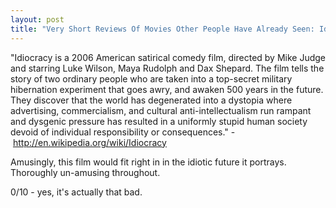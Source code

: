 ```yaml
---
layout: post
title: "Very Short Reviews Of Movies Other People Have Already Seen: Idiocracy [2006]"
---
```


"Idiocracy is a 2006 American satirical comedy film, directed by Mike Judge and starring Luke Wilson, Maya Rudolph and Dax Shepard. The film tells the story of two ordinary people who are taken into a top-secret military hibernation experiment that goes awry, and awaken 500 years in the future. They discover that the world has degenerated into a dystopia where advertising, commercialism, and cultural anti-intellectualism run rampant and dysgenic pressure has resulted in a uniformly stupid human society devoid of individual responsibility or consequences." - http://en.wikipedia.org/wiki/Idiocracy

Amusingly, this film would fit right in in the idiotic future it portrays. Thoroughly un-amusing throughout.

0/10 - yes, it's actually that bad.
